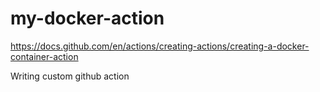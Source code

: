 # my-docker-action
https://docs.github.com/en/actions/creating-actions/creating-a-docker-container-action

Writing custom github action
